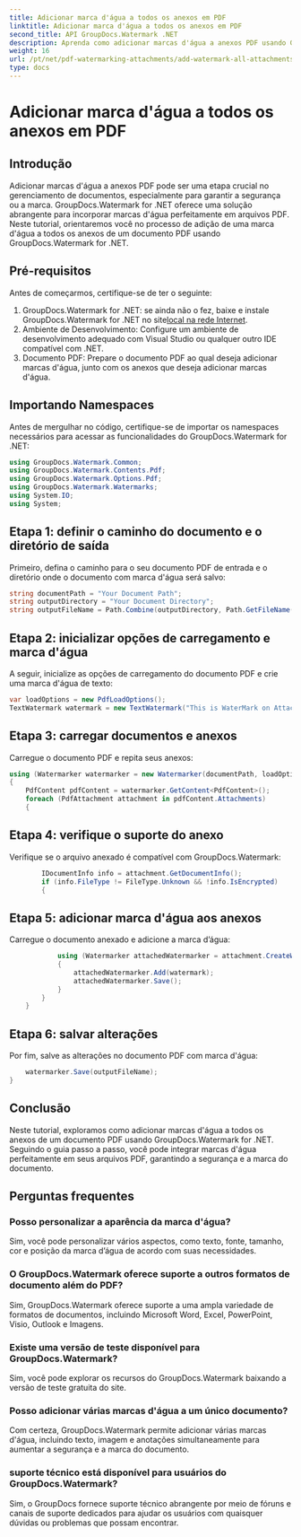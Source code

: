 ```yaml
---
title: Adicionar marca d'água a todos os anexos em PDF
linktitle: Adicionar marca d'água a todos os anexos em PDF
second_title: API GroupDocs.Watermark .NET
description: Aprenda como adicionar marcas d'água a anexos PDF usando GroupDocs.Watermark for .NET. Proteja facilmente seus documentos com marcas d'água personalizadas.
weight: 16
url: /pt/net/pdf-watermarking-attachments/add-watermark-all-attachments-pdf/
type: docs
---
```

# Adicionar marca d'água a todos os anexos em PDF

## Introdução
Adicionar marcas d'água a anexos PDF pode ser uma etapa crucial no gerenciamento de documentos, especialmente para garantir a segurança ou a marca. GroupDocs.Watermark for .NET oferece uma solução abrangente para incorporar marcas d'água perfeitamente em arquivos PDF. Neste tutorial, orientaremos você no processo de adição de uma marca d'água a todos os anexos de um documento PDF usando GroupDocs.Watermark for .NET.
## Pré-requisitos
Antes de começarmos, certifique-se de ter o seguinte:
1.  GroupDocs.Watermark for .NET: se ainda não o fez, baixe e instale GroupDocs.Watermark for .NET no site[local na rede Internet](https://releases.groupdocs.com/Watermark/net/).
2. Ambiente de Desenvolvimento: Configure um ambiente de desenvolvimento adequado com Visual Studio ou qualquer outro IDE compatível com .NET.
3. Documento PDF: Prepare o documento PDF ao qual deseja adicionar marcas d'água, junto com os anexos que deseja adicionar marcas d'água.

## Importando Namespaces
Antes de mergulhar no código, certifique-se de importar os namespaces necessários para acessar as funcionalidades do GroupDocs.Watermark for .NET:
```csharp
using GroupDocs.Watermark.Common;
using GroupDocs.Watermark.Contents.Pdf;
using GroupDocs.Watermark.Options.Pdf;
using GroupDocs.Watermark.Watermarks;
using System.IO;
using System;
```
## Etapa 1: definir o caminho do documento e o diretório de saída
Primeiro, defina o caminho para o seu documento PDF de entrada e o diretório onde o documento com marca d'água será salvo:
```csharp
string documentPath = "Your Document Path";
string outputDirectory = "Your Document Directory";
string outputFileName = Path.Combine(outputDirectory, Path.GetFileName(documentPath));
```
## Etapa 2: inicializar opções de carregamento e marca d'água
A seguir, inicialize as opções de carregamento do documento PDF e crie uma marca d'água de texto:
```csharp
var loadOptions = new PdfLoadOptions();
TextWatermark watermark = new TextWatermark("This is WaterMark on Attachment", new Font("Arial", 19));
```
## Etapa 3: carregar documentos e anexos
Carregue o documento PDF e repita seus anexos:
```csharp
using (Watermarker watermarker = new Watermarker(documentPath, loadOptions))
{
    PdfContent pdfContent = watermarker.GetContent<PdfContent>();
    foreach (PdfAttachment attachment in pdfContent.Attachments)
    {
```
## Etapa 4: verifique o suporte do anexo
Verifique se o arquivo anexado é compatível com GroupDocs.Watermark:
```csharp
        IDocumentInfo info = attachment.GetDocumentInfo();
        if (info.FileType != FileType.Unknown && !info.IsEncrypted)
        {
```
## Etapa 5: adicionar marca d'água aos anexos
Carregue o documento anexado e adicione a marca d’água:
```csharp
            using (Watermarker attachedWatermarker = attachment.CreateWatermarker())
            {
                attachedWatermarker.Add(watermark);
                attachedWatermarker.Save();
            }
        }
    }
```
## Etapa 6: salvar alterações
Por fim, salve as alterações no documento PDF com marca d'água:
```csharp
    watermarker.Save(outputFileName);
}
```

## Conclusão
Neste tutorial, exploramos como adicionar marcas d'água a todos os anexos de um documento PDF usando GroupDocs.Watermark for .NET. Seguindo o guia passo a passo, você pode integrar marcas d'água perfeitamente em seus arquivos PDF, garantindo a segurança e a marca do documento.
## Perguntas frequentes
### Posso personalizar a aparência da marca d'água?
Sim, você pode personalizar vários aspectos, como texto, fonte, tamanho, cor e posição da marca d’água de acordo com suas necessidades.
### O GroupDocs.Watermark oferece suporte a outros formatos de documento além do PDF?
Sim, GroupDocs.Watermark oferece suporte a uma ampla variedade de formatos de documentos, incluindo Microsoft Word, Excel, PowerPoint, Visio, Outlook e Imagens.
### Existe uma versão de teste disponível para GroupDocs.Watermark?
Sim, você pode explorar os recursos do GroupDocs.Watermark baixando a versão de teste gratuita do site.
### Posso adicionar várias marcas d'água a um único documento?
Com certeza, GroupDocs.Watermark permite adicionar várias marcas d'água, incluindo texto, imagem e anotações simultaneamente para aumentar a segurança e a marca do documento.
### suporte técnico está disponível para usuários do GroupDocs.Watermark?
Sim, o GroupDocs fornece suporte técnico abrangente por meio de fóruns e canais de suporte dedicados para ajudar os usuários com quaisquer dúvidas ou problemas que possam encontrar.